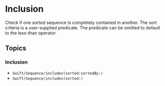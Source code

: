 #  Inclusion

Check if one sorted sequence is completely contained in another.
The sort criteria is a user-supplied predicate.
The predicate can be omitted to default to the less-than operator.

## Topics

### Inclusion

- ``Swift/Sequence/includes(sorted:sortedBy:)``
- ``Swift/Sequence/includes(sorted:)``
